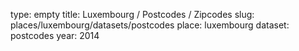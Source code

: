 type: empty
title: Luxembourg / Postcodes / Zipcodes
slug: places/luxembourg/datasets/postcodes
place: luxembourg
dataset: postcodes
year: 2014
